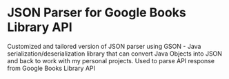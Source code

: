 # JSON Parser for Google Books Library API

Customized and tailored version of JSON parser using GSON - Java serialization/deserialization library that can convert Java Objects into JSON and back  to work with my personal projects. Used to parse API response from Google Books Library API
